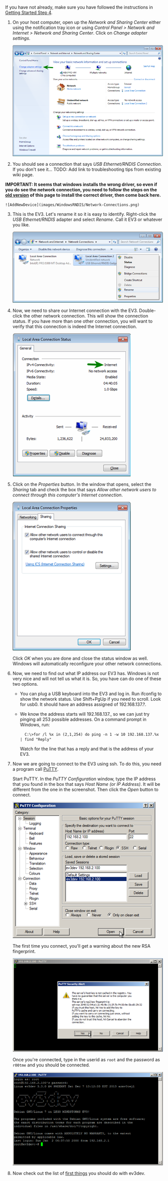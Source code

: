 If you have not already, make sure you have followed the instructions in [Getting Started Step 4](Getting-started-v2#step-4-enable-usb-networking).

1. On your host computer, open up the *Network and Sharing Center* either using the notification tray icon or using *Control Panel > Network and Internet > Network and Sharing Center*. Click on *Change adapter settings*.

    ![Network and Sharing Center Image](images/WindowsRNDIS/Network-and-Sharing-Center-Change-adapter-settings.png)

2. You should see a connection that says *USB Ethernet/RNDIS Connection*. If you don't see it... TODO: Add link to troubleshooting tips from existing wiki page.

**IMPORTANT: It seems that windows installs the wrong driver, so even if you do see the network connection, you need to follow the steps on the [old version](Setting-Up-Windows-USB-Ethernet-Networking#-connecting-to-a-windows-host) of this page to install the correct driver, then come back here.**

    ![AddNewDevice](images/WindowsRNDIS/Network-Connections.png)

3. This is the EV3. Let's rename it so it is easy to identify. Right-click the *USB Ethernet/RNDIS* adapter and select *Rename*. Call it EV3 or whatever you like.

    ![AddNewDevice](images/WindowsRNDIS/Network-Connections-Rename.png)

4. Now, we need to share our Internet connection with the EV3. Double-click the other network connection. This will show the connection status. If you have more than one other connection, you will want to verify that this connection is indeed the Internet connection.

    ![CDC-Connected](images/WindowsRNDIS/Local-Area-Connection-Status.png)

5. Click on the *Properties* button. In the window that opens, select the *Sharing* tab and check the box that says *Allow other network users to connect through this computer's Internet connection*.

    ![CDC-Connected](images/WindowsRNDIS/Local-Area-Connection-Properties-Sharing.png)
    
    Click *OK* when you are done and close the status window as well. Windows will automatically reconfigure your other network connections.

4. Now, we need to find out what IP address our EV3 has. Windows is not very nice and will not tell us what it is. So, you have can do one of these two options.



    * You can plug a USB keyboard into the EV3 and log in. Run ifconfig to show the network status. Use Shift+PgUp if you need to scroll. Look for usb0. It should have an address assigned of 192.168.137.?.

    * We know the address starts will 192.168.137., so we can just try pinging all 253 possible addresses. On a command prompt in Windows, run:

            C:\>for /l %x in (2,1,254) do ping -n 1 -w 10 192.168.137.%x | find "Reply"

        Watch for the line that has a reply and that is the address of your EV3.


6. Now we are going to connect to the EV3 using ssh. To do this, you need a program call [PuTTY](http://www.chiark.greenend.org.uk/%7Esgtatham/putty/).

    Start PuTTY. In the *PuTTY Configuration* window, type the IP address that you found in the box that says *Host Name (or IP Address)*. It will be different from the one in the screenshot. Then click the *Open* button to connect.

    ![WindowsRNDISPutty](images/WindowsRNDIS/WindowsRNDISPutty.png)

    The first time you connect, you'll get a warning about the new RSA fingerprint.

    ![WindowsRNDISPuttyFingerprint](images/WindowsRNDIS/WindowsRNDISPuttyFingerprint.png)

    Once you're connected, type in the userid as `root` and the password as `r00tme` and you should be connected.

    ![WindowsRNDISPuttyConnected](images/WindowsRNDIS/WindowsRNDISPuttyConnected.png)

7. Now check out the list of [first things](Getting-started-v2#step-7-first-things-to-do-with-ev3dev) you should do with ev3dev.